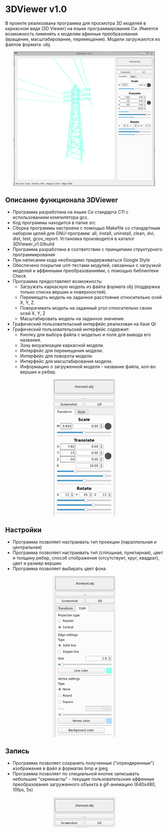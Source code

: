 # 3DViewer v1.0

В проекте реализована программа для просмотра 3D моделей в каркасном виде (3D Viewer) 
на языке программирования Си. Имеется возможность пименять к моделям афинные преобразования (вращение, масштабирование, перемещение). 
Модели загружаются из файлов формата .obj.

<p align="center">
<img src="./misc/viewer_1.png" alt="ncdu" width="450">
</p>

## Описание функционала 3DViewer

- Программа разработана на языке Си стандарта C11 с использованием компилятора gcc. 
- Код программы находится в папке src 
- Сборка программы настроена с помощью Makefile со стандартным набором целей для GNU-программ: all, install, uninstall, clean, dvi, dist, test, gcov_report. Установка производится в каталог 3DViewer_v1.0/build
- Программа разработана в соответствии с принципами структурного программирования
- При написании кода необходимо придерживаться Google Style
- Обеспечено покрытие unit-тестами модулей, связанных с загрузкой моделей и аффинными преобразованиями, с помощью библиотеки Check
- Программа предоставляет возможность:
    - Загружать каркасную модель из файла формата obj (поддержка только списка вершин и поверхностей).
    - Перемещать модель на заданное расстояние относительно осей X, Y, Z.
    - Поворачивать модель на заданный угол относительно своих осей X, Y, Z
    - Масштабировать модель на заданное значение.
- Графический пользовательский интерфейс реализован на базе Qt
- Графический пользовательский интерфейс содержит:
    - Кнопку для выбора файла с моделью и поле для вывода его названия.
    - Зону визуализации каркасной модели.
    - Интерфейс для перемещения модели. 
    - Интерфейс для поворота модели. 
    - Интерфейс для масштабирования модели. 
    - Информацию о загруженной модели - название файла, кол-во вершин и ребер.

<p align="center">
<img src="./misc/viewer_2.png" alt="ncdu" width="200">
</p>

## Настройки

 - Программа позволяет настраивать тип проекции (параллельная и центральная)
 - Программа позволяет настраивать тип (сплошная, пунктирная), цвет и толщину ребер, способ отображения (отсутствует, круг, квадрат), цвет и размер вершин
 - Программа позволяет выбирать цвет фона

<p align="center">
<img src="./misc/viewer_3.png" alt="ncdu" width="200">
</p>

 ## Запись

 - Программа позволяет сохранять полученные ("отрендеренные") изображения в файл в форматах bmp и jpeg
 - Программа позволяет по специальной кнопке записывать небольшие "скринкасты" - текущие пользовательские аффинные преобразования загруженного объекта в gif-анимацию (640x480, 10fps, 5s)

<p align="center">
<img src="./misc/viewer_4.png" alt="ncdu" width="200">
</p>
